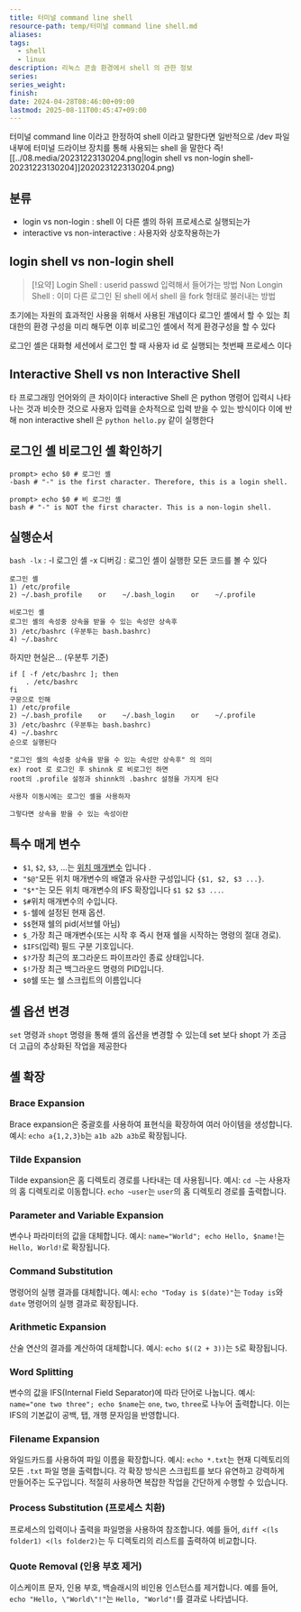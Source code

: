 ```yaml
---
title: 터미널 command line shell
resource-path: temp/터미널 command line shell.md
aliases:
tags:
  - shell
  - linux
description: 리눅스 콘솔 환경에서 shell 의 관한 정보
series:
series_weight:
finish:
date: 2024-04-28T08:46:00+09:00
lastmod: 2025-08-11T00:45:47+09:00
---
```

터미널 command line 이라고 한정하여 shell 이라고 말한다면
일반적으로 /dev 파일 내부에 터미널 드라이브 장치를 통해 사용되는 shell 을 말한다 즉![[../08.media/20231223130204.png|login shell vs non-login shell-20231223130204]]2020231223130204.png)
## 분류
- login vs non-login : shell 이 다른 셸의 하위 프로세스로 실행되는가
- interactive vs non-interactive : 사용자와 상호작용하는가

## login shell vs non-login shell

> [!요약]
> Login Shell : userid passwd 입력해서 들어가는 방법
> Non Longin Shell : 이미 다른 로그인 된 shell 에서 shell 을 fork 형태로 불러내는 방법

초기에는 자원의 효과적인 사용을 위해서 사용된 개념이다
로그인 셸에서 할 수 있는 최대한의 환경 구성을 미리 해두면 이후 비로그인 셸에서 적게 환경구성을 할 수 있다

로그인 셸은 대화형 세션에서 로그인 할 때 사용자 id 로 실행되는 첫번째 프로세스 이다



## Interactive Shell vs non Interactive Shell
   타 프로그래밍 언어와의 큰 차이이다 interactive Shell 은 python 명령어 입력시 나타나는 것과 비슷한 것으로 사용자 입력을 순차적으로 입력 받을 수 있는 방식이다
   이에 반해 non interactive shell 은 `python hello.py` 같이 실행한다


## 로그인 셸 비로그인 셸 확인하기

```
prompt> echo $0 # 로그인 셸
-bash # "-" is the first character. Therefore, this is a login shell.

prompt> echo $0 # 비 로그인 셸
bash # "-" is NOT the first character. This is a non-login shell.
```

## 실행순서
`bash -lx` : -l 로그인 셸 -x 디버깅 : 로그인 셸이 실행한 모든 코드를 볼 수 있다

```
로그인 셸
1) /etc/profile
2) ~/.bash_profile    or    ~/.bash_login    or    ~/.profile

비로그인 셸
로그인 셸의 속성중 상속을 받을 수 있는 속성만 상속후
3) /etc/bashrc (우분투는 bash.bashrc)
4) ~/.bashrc

```

하지만 현실은... (우분투 기준)

```
if [ -f /etc/bashrc ]; then
    . /etc/bashrc
fi
구문으로 인해 
1) /etc/profile
2) ~/.bash_profile    or    ~/.bash_login    or    ~/.profile
3) /etc/bashrc (우분투는 bash.bashrc)
4) ~/.bashrc
순으로 실행된다
```

```
"로그인 셸의 속성중 상속을 받을 수 있는 속성만 상속후" 의 의미
ex) root 로 로그인 후 shinnk 로 비로그인 하면 
root의 .profile 설정과 shinnk의 .bashrc 설정을 가지게 된다

사용자 이동시에는 로그인 셸을 사용하자

그렇다면 상속을 받을 수 있는 속성이란 
```

## 특수 매게 변수
- `$1`, `$2`, `$3`, ...는 [위치 매개변수](https://www.gnu.org/software/bash/manual/html_node/Positional-Parameters.html) 입니다 .
- `"$@"`모든 위치 매개변수의 배열과 유사한 구성입니다 `{$1, $2, $3 ...}`.
- `"$*"`는 모든 위치 매개변수의 IFS 확장입니다 `$1 $2 $3 ...`.
- `$#`위치 매개변수의 수입니다.
- `$-`쉘에 설정된 현재 옵션.
- `$$`현재 쉘의 pid(서브쉘 아님)
- `$_`가장 최근 매개변수(또는 시작 후 즉시 현재 쉘을 시작하는 명령의 절대 경로).
- `$IFS`(입력) 필드 구분 기호입니다.
- `$?`가장 최근의 포그라운드 파이프라인 종료 상태입니다.
- `$!`가장 최근 백그라운드 명령의 PID입니다.
- `$0`쉘 또는 쉘 스크립트의 이름입니다


## 셸 옵션 변경
`set` 명령과 `shopt` 명령을 통해 셸의 옵션을 변경할 수 있는데
set 보다 shopt 가 조금더 고급의 추상화된 작업을 제공한다




## 셸 확장
### Brace Expansion
Brace expansion은 중괄호를 사용하여 표현식을 확장하여 여러 아이템을 생성합니다.
예시: `echo a{1,2,3}b`는 `a1b a2b a3b`로 확장됩니다.
### Tilde Expansion
Tilde expansion은 홈 디렉토리 경로를 나타내는 데 사용됩니다.
예시: `cd ~`는 사용자의 홈 디렉토리로 이동합니다. `echo ~user`는 `user`의 홈 디렉토리 경로를 출력합니다.
### Parameter and Variable Expansion
변수나 파라미터의 값을 대체합니다.
예시: `name="World"; echo Hello, $name!`는 `Hello, World!`로 확장됩니다.
### Command Substitution
명령어의 실행 결과를 대체합니다.
예시: `echo "Today is $(date)"`는 `Today is`와 `date` 명령어의 실행 결과로 확장됩니다.
### Arithmetic Expansion
산술 연산의 결과를 계산하여 대체합니다.
예시: `echo $((2 + 3))`는 `5`로 확장됩니다.
### Word Splitting
변수의 값을 IFS(Internal Field Separator)에 따라 단어로 나눕니다.
예시: `name="one two three"; echo $name`는 `one`, `two`, `three`로 나누어 출력합니다. 이는 IFS의 기본값이 공백, 탭, 개행 문자임을 반영합니다.
### Filename Expansion
와일드카드를 사용하여 파일 이름을 확장합니다.
예시: `echo *.txt`는 현재 디렉토리의 모든 `.txt` 파일 명을 출력합니다.
각 확장 방식은 스크립트를 보다 유연하고 강력하게 만들어주는 도구입니다. 적절히 사용하면 복잡한 작업을 간단하게 수행할 수 있습니다.
### Process Substitution (프로세스 치환)
프로세스의 입력이나 출력을 파일명을 사용하여 참조합니다. 예를 들어, `diff <(ls folder1) <(ls folder2)`는 두 디렉토리의 리스트를 출력하여 비교합니다.
### Quote Removal (인용 부호 제거)
이스케이프 문자, 인용 부호, 백슬래시의 비인용 인스턴스를 제거합니다. 예를 들어, `echo "Hello, \"World\"!"`는 `Hello, "World"!`를 결과로 나타냅니다.